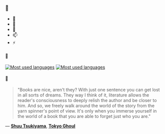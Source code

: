 ### 👋

- 🔭
- 🌱
- 💬
- 📫
- ⚡

#### 🧏

[![Most used languages](https://github-readme-stats-aynah.vercel.app/api/top-langs/?username=aynh&theme=solarized-dark&langs_count=6&layout=compact&hide_title=true)](https://github.com/anuraghazra/github-readme-stats#gh-dark-mode-only)
[![Most used languages](https://github-readme-stats-aynah.vercel.app/api/top-langs/?username=aynh&theme=solarized-light&langs_count=6&layout=compact&hide_title=true)](https://github.com/anuraghazra/github-readme-stats#gh-light-mode-only)

#### 💬

> "Books are nice, aren't they? With just one sentence you can get lost in all sorts of dreams. They way I think of it, literature allows the reader's consciousness to deeply relish the author and be closer to him. And so, we freely walk around the world of the story from the yarn spinner's point of view. It's only when you immerse yourself in the world of a book that you are able to forget just who you are."

&mdash; [**Shuu Tsukiyama**](https://myanimelist.net/character.php?q=Shuu%20Tsukiyama&cat=character), [**Tokyo Ghoul**](https://myanimelist.net/search/all?q=Tokyo%20Ghoul&cat=all)
